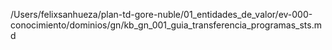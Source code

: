 /Users/felixsanhueza/plan-td-gore-nuble/01_entidades_de_valor/ev-000-conocimiento/dominios/gn/kb_gn_001_guia_transferencia_programas_sts.md